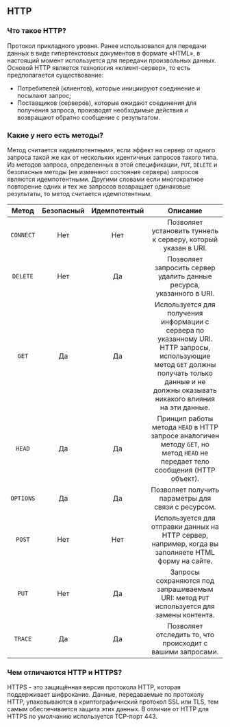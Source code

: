 ## HTTP
### Что такое HTTP?
Протокол прикладного уровня. Ранее использовался для передачи данных в виде гипертекстовых документов в формате «HTML»,
в настоящий момент используется для передачи произвольных данных. Основой HTTP является технология «клиент-сервер», то
есть предполагается существование:
* Потребителей (клиентов), которые инициируют соединение и посылают запрос;
* Поставщиков (серверов), которые ожидают соединения для получения запроса, производят необходимые действия и возвращают обратно сообщение с результатом.

### Какие у него есть методы?
Метод считается «идемпотентным», если эффект на сервер от одного запроса такой же как от нескольких идентичных запросов
такого типа. Из методов запроса, определенных в этой спецификации, `PUT`, `DELETE` и безопасные методы (не изменяют
состояние сервера) запросов являются идемпотентными. Другими словами если многократное повторение одних и тех же
запросов возвращает одинаковые результаты, то метод считается идемпотентным.

| Метод | Безопасный | Идемпотентый | Описание |
|:--:|:--:|:--:|:--:|
| `CONNECT` | Нет | Нет | Позволяет установить  туннель к серверу, который указан в URI. |
| `DELETE` | Нет | Да | Позволяет запросить сервер удалить данные ресурса, указанного в URI. |
| `GET` | Да | Да | Используется для получения информации с сервера по указанному URI. HTTP запросы, использующие метод `GET` должны получать только данные и не должны оказывать никакого влияния на эти данные. |
| `HEAD` | Да | Да | Принцип работы метода `HEAD` в HTTP запросе аналогичен методу `GET`, но метод `HEAD` не передает тело сообщения (HTTP объект). |
| `OPTIONS` | Да | Да | Позволяет получить параметры для связи с ресурсом. |
| `POST` | Нет | Нет | Используется для отправки данных на HTTP сервер, например, когда вы заполняете HTML форму на сайте. |
| `PUT` | Нет | Да | Запросы сохраняются под запрашиваемым URI: метод `PUT` используется для замены контента. |
| `TRACE` | Да | Да | Позволяет отследить то, что происходит с вашими запросами. |

### Чем отличаются HTTP и HTTPS?
HTTPS - это защищённая версия протокола HTTP, которая поддерживает шифрокание. Данные, передаваемые по протоколу HTTP,
упаковываются в криптографичнский протокол SSL или TLS, тем самым обеспечивается защита этих данных. В отличие от HTTP
для HTTPS по умолчанию используется TCP-порт 443.